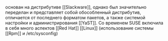 основан на дистрибутиве [[Slackware]], однако был значительно переделан и представляет собой обособленный дистрибутив, отличается от последнего форматом пакетов, 
а также системой настройки и администрирования [[YaST]]. Со временем SUSE включила в себя много аспектов [[Red Hat]] [[Linux]] (использование системы [[Rpm]] и /etc/sysconfig)